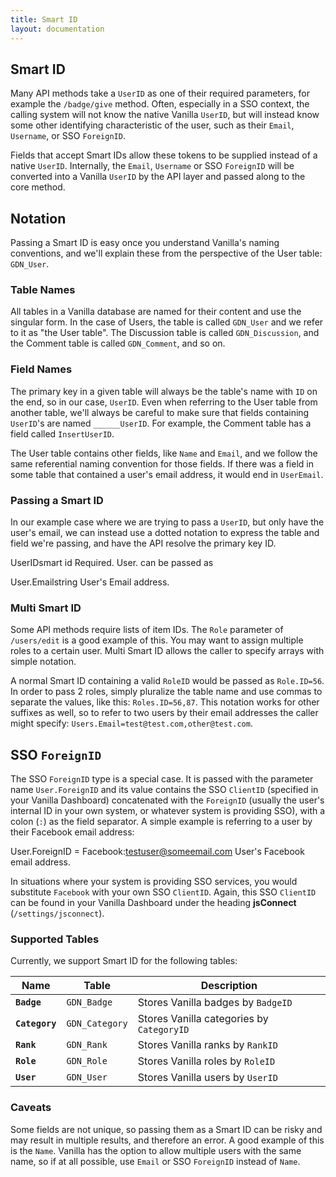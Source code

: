 ```yaml
---
title: Smart ID
layout: documentation
---
```


## Smart ID

Many API methods take a `UserID` as one of their required parameters, for example the `/badge/give` method. Often, especially in a SSO context, the calling system will not know the native Vanilla `UserID`, but will instead know some other identifying characteristic of the user, such as their `Email`, `Username`, or SSO `ForeignID`.

Fields that accept Smart IDs allow these tokens to be supplied instead of a native `UserID`. Internally, the `Email`, `Username` or SSO `ForeignID` will be converted into a Vanilla `UserID` by the API layer and passed along to the core method.

## Notation

Passing a Smart ID is easy once you understand Vanilla's naming conventions, and we'll explain these from the perspective of the User table: `GDN_User`.

### Table Names

All tables in a Vanilla database are named for their content and use the singular form. In the case of Users, the table is called `GDN_User` and we refer to it as "the User table". The Discussion table is called `GDN_Discussion`, and the Comment table is called `GDN_Comment`, and so on.

### Field Names

The primary key in a given table will always be the table's name with `ID` on the end, so in our case, `UserID`. Even when referring to the User table from another table, we'll always be careful to make sure that fields containing `UserID`'s are named `______UserID`. For example, the Comment table has a field called `InsertUserID`.

The User table contains other fields, like `Name` and `Email`, and we follow the same referential naming convention for those fields. If there was a field in some table that contained a user's email address, it would end in `UserEmail`.

### Passing a Smart ID

In our example case where we are trying to pass a `UserID`, but only have the user's email, we can instead use a dotted notation to express the table and field we're passing, and have the API resolve the primary key ID.

UserIDsmart id
Required. User.
can be passed as

User.Emailstring
User's Email address.

### Multi Smart ID

Some API methods require lists of item IDs. The `Role` parameter of `/users/edit` is a good example of this. You may want to assign multiple roles to a certain user. Multi Smart ID allows the caller to specify arrays with simple notation.

A normal Smart ID containing a valid `RoleID` would be passed as `Role.ID=56`. In order to pass 2 roles, simply pluralize the table name and use commas to separate the values, like this: `Roles.ID=56,87`. This notation works for other suffixes as well, so to refer to two users by their email addresses the caller might specify: `Users.Email=test@test.com,other@test.com`.

## SSO `ForeignID`

The SSO `ForeignID` type is a special case. It is passed with the parameter name `User.ForeignID` and its value contains the SSO `ClientID` (specified in your Vanilla Dashboard) concatenated with the `ForeignID` (usually the user's internal ID in your own system, or whatever system is providing SSO), with a colon (`:`) as the field separator. A simple example is referring to a user by their Facebook email address:

User.ForeignID = Facebook:testuser@someemail.com
User's Facebook email address.

In situations where your system is providing SSO services, you would substitute `Facebook` with your own SSO `ClientID`. Again, this SSO `ClientID` can be found in your Vanilla Dashboard under the heading __jsConnect__ (`/settings/jsconnect`).

### Supported Tables

Currently, we support Smart ID for the following tables:

Name            | Table             | Description
---             | ---               | ---
__`Badge`__     | `GDN_Badge`       | Stores Vanilla badges by `BadgeID`
__`Category`__  | `GDN_Category`    | Stores Vanilla categories by `CategoryID`
__`Rank`__      | `GDN_Rank`        | Stores Vanilla ranks by `RankID`
__`Role`__      | `GDN_Role`        | Stores Vanilla roles by `RoleID`
__`User`__      | `GDN_User`        | Stores Vanilla users by `UserID`

### Caveats

Some fields are not unique, so passing them as a Smart ID can be risky and may result in multiple results, and therefore an error. A good example of this is the `Name`. Vanilla has the option to allow multiple users with the same name, so if at all possible, use `Email` or SSO `ForeignID` instead of `Name`.
